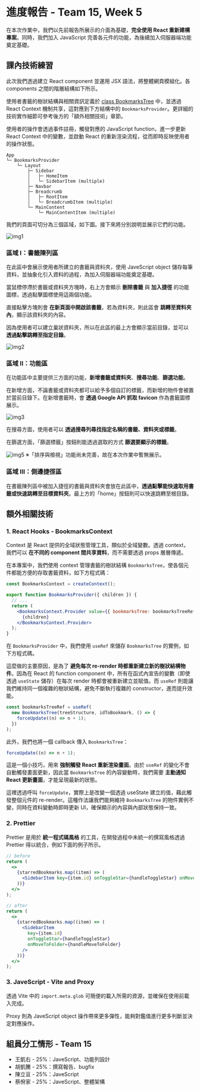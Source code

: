 # 進度報告 - Team 15, Week 5

在本次作業中，我們以先前報告所展示的介面為基礎，**完全使用 React 重新建構專案**。同時，我們加入 JavaScript 完善各元件的功能，為後續加入伺服器端功能奠定基礎。

## 課內技術練習

此次我們透過建立 React component 並運用 JSX 語法，將整體網頁模組化。各 components 之間的階層結構如下所示。

使用者書籤的樹狀結構與相關資訊定義於 [class BookmarksTree](../frontend/src/context/BookmarksTree.js) 中，並透過 React Context 機制共享，這對應到下方結構中的 `BookmarksProvider`。更詳細的技術實作細節可參考後方的「額外相關技術」章節。

使用者的操作會透過事件註冊，觸發對應的 JavaScript function，進一步更新 React Context 中的變數，並啟動 React 的重新渲染流程，從而即時反映使用者的操作狀態。

```
App
└─ BookmarksProvider
    └─ Layout
        ├─ Sidebar
        │   ├─ HomeItem
        │   └─ SidebarItem (multiple)
        ├─ Navbar
        ├─ Breadcrumb
        │   ├─ RootItem
        │   └─ BreadcrumbItem (multiple)
        └─ MainContent
            └─ MainContentItem (multiple)
```

我們的頁面可切分為三個區域，如下圖。接下來將分別說明並展示它們的功能。

![img1](./report_imgs/Week05/img1.png)

### 區域 I：書籤陳列區

在此區中會展示使用者所建立的書籤與資料夾，使用 JaveScript object 儲存每筆資料，並抽象化引入資料的過程，為加入伺服器端功能奠定基礎。

當鼠標停滯於書籤或資料夾方塊時，右上方會顯示 **刪除書籤** 與 **加入捷徑** 的功能圖標，透過點擊圖標使用這兩個功能。

直接點擊方塊則會 **在新頁面中開啟該書籤**，若為資料夾，則此區會 **跳轉至資料夾內**，顯示該資料夾的內容。

因為使用者可以建立巢狀資料夾，所以在此區的最上方會顯示當前目錄，並可以 **透過點擊跳轉至指定目錄**。

![img2](./report_imgs/Week05/img2.gif)

### 區域 II：功能區

在功能區中主要提供三方面的功能，**新增書籤或資料夾**、**搜尋功能**、**篩選功能**。

在新增方面，不論書籤或資料夾都可以給予多個自訂的標籤，而新增的物件會被置於當前目錄下。在新增書籤時，會 **透過 Google API 抓取 favicon** 作為書籤圖標展示。

![img3](./report_imgs/Week05/img3.gif)

在搜尋方面，使用者可以 **透過搜尋列尋找指定名稱的書籤、資料夾或標籤**。

在篩選方面，「篩選標籤」按鈕則能透過選取的方式 **篩選要顯示的標籤**。

![img5](./report_imgs/Week05/img5.gif)
※「排序與檢視」功能尚未完善，故在本次作業中暫無展示。

### 區域 III：側邊捷徑區

在書籤陳列區中被加入捷徑的書籤與資料夾會放在此區中，**透過點擊能快速取用書籤或快速跳轉至目標資料夾**。最上方的「home」按鈕則可以快速跳轉至根目錄。

## 額外相關技術

### 1. React Hooks - BookmarksContext

Context 是 React 提供的全域狀態管理工具，類似於全域變數。透過 context，我們可以 **在不同的 component 間共享資料**，而不需要透過 props 層層傳遞。

在本專案中，我們使用 context 管理書籤的樹狀結構 `BookmarksTree`，使各個元件都能方便的存取書籤資料，如下方程式碼：

```jsx
const BookmarksContext = createContext();

export function BookmarksProvider({ children }) {
  // ...
  return (
    <BookmarksContext.Provider value={{ bookmarksTree: bookmarksTreeRef.current }}>
      {children}
    </BookmarksContext.Provider>
  );
}
```

在 `BookmarksProvider` 中，我們使用 `useRef` 來儲存 `BookmarksTree` 的實例，如下方程式碼。

這麼做的主要原因，是為了 **避免每次 re-render 時都重新建立新的樹狀結構物件**。因為在 React 的 function component 中，所有在函式內宣告的變數（即使透過 `useState` 儲存）在每次 render 時都會被重新建立並賦值。而 `useRef` 則能讓我們維持同一個複雜的樹狀結構，避免不斷執行複雜的 constructor，進而提升效能。

```jsx
const bookmarksTreeRef = useRef(
  new BookmarksTree(treeStructure, idToBookmark, () => {
    forceUpdate((n) => n + 1);
  })
);
```

此外，我們也將一個 callback 傳入 `BookmarksTree`：

```jsx
forceUpdate((n) => n + 1);
```

這是一個小技巧，用來 **強制觸發 React 重新渲染畫面**。由於 `useRef` 的變化不會自動觸發畫面更新，因此當 `BookmarksTree` 的內容變動時，我們需要 **主動通知 React 更新畫面**，才能呈現最新的狀態。

這裡透過呼叫 `forceUpdate`，實際上是改變一個透過 useState 建立的值，藉此觸發整個元件的 re-render。這種作法讓我們能夠維持 `BookmarksTree` 的物件實例不變，同時在資料變動時即時更新 UI，確保顯示的內容與內部狀態保持一致。

### 2. Prettier

Prettier 是用於 **統一程式碼風格** 的工具，在開發過程中未統一的撰寫風格透過 Prettier 得以統合，例如下面的例子所示。

```jsx
// before
return (
  <>
    {starredBookmarks.map((item) => (
      <SidebarItem key={item.id} onToggleStar={handleToggleStar} onMoveToFolder={handleMoveToFolder} />
    ))}
  </>
);
```

```jsx
// after
return (
  <>
    {starredBookmarks.map((item) => (
      <SidebarItem
        key={item.id}
        onToggleStar={handleToggleStar}
        onMoveToFolder={handleMoveToFolder}
      />
    ))}
  </>
);
```

### 3. JaveScript - Vite and Proxy

透過 Vite 中的 `import.meta.glob` 可簡便的載入所需的資源，並確保在使用前載入完成。

Proxy 則為 JaveScript object 操作帶來更多彈性，能夠對鑑值進行更多判斷並決定對應操作。

## 組員分工情形 - Team 15

- 王凱右 - 25%：JaveScript、功能列設計
- 胡凱騰 - 25%：撰寫報告、bugfix
- 陳立亘 - 25%：JaveScript
- 蔡佾家 - 25%：JaveScript、整體架構
